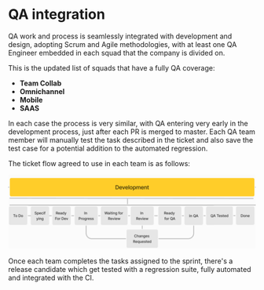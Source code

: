 # QA integration

QA work and process is seamlessly integrated with development and design, adopting Scrum and Agile methodologies, with at least one QA Engineer embedded in each squad that the company is divided on.

This is the updated list of squads that have a fully QA coverage:

* **Team Collab**
* **Omnichannel**
* **Mobile**
* **SAAS**

In each case the process is very similar, with QA entering very early in the development process, just after each PR is merged to master. Each QA team member will manually test the task described in the ticket and also save the test case for a potential addition to the automated regression.

The ticket flow agreed to use in each team is as follows:

![](<../../../../../.gitbook/assets/DevProcess (1).png>)

Once each team completes the tasks assigned to the sprint, there's a release candidate which get tested with a regression suite, fully automated and integrated with the CI.
